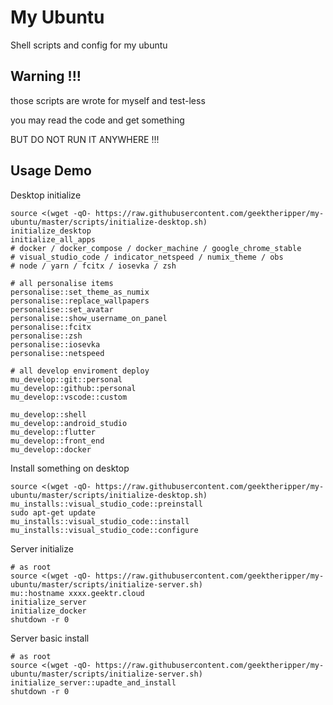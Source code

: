 # My Ubuntu

Shell scripts and config for my ubuntu

## Warning !!!

those scripts are wrote for myself and test-less

you may read the code and get something

BUT DO NOT RUN IT ANYWHERE !!!

## Usage Demo

Desktop initialize

```shell
source <(wget -qO- https://raw.githubusercontent.com/geektheripper/my-ubuntu/master/scripts/initialize-desktop.sh)
initialize_desktop
initialize_all_apps
# docker / docker_compose / docker_machine / google_chrome_stable
# visual_studio_code / indicator_netspeed / numix_theme / obs
# node / yarn / fcitx / iosevka / zsh

# all personalise items
personalise::set_theme_as_numix
personalise::replace_wallpapers
personalise::set_avatar
personalise::show_username_on_panel
personalise::fcitx
personalise::zsh
personalise::iosevka
personalise::netspeed

# all develop enviroment deploy
mu_develop::git::personal
mu_develop::github::personal
mu_develop::vscode::custom

mu_develop::shell
mu_develop::android_studio
mu_develop::flutter
mu_develop::front_end
mu_develop::docker
```

Install something on desktop

```shell
source <(wget -qO- https://raw.githubusercontent.com/geektheripper/my-ubuntu/master/scripts/initialize-desktop.sh)
mu_installs::visual_studio_code::preinstall
sudo apt-get update
mu_installs::visual_studio_code::install
mu_installs::visual_studio_code::configure
```

Server initialize

```shell
# as root
source <(wget -qO- https://raw.githubusercontent.com/geektheripper/my-ubuntu/master/scripts/initialize-server.sh)
mu::hostname xxxx.geektr.cloud
initialize_server
initialize_docker
shutdown -r 0
```

Server basic install

```shell
# as root
source <(wget -qO- https://raw.githubusercontent.com/geektheripper/my-ubuntu/master/scripts/initialize-server.sh)
initialize_server::upadte_and_install
shutdown -r 0
```
